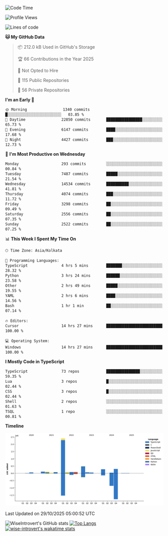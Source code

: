 <!--START_SECTION:waka-->
![Code Time](http://img.shields.io/badge/Code%20Time-4%2C420%20hrs%2017%20mins-blue)

![Profile Views](http://img.shields.io/badge/Profile%20Views-0-blue)

![Lines of code](https://img.shields.io/badge/From%20Hello%20World%20I%27ve%20Written-4.3%20million%20lines%20of%20code-blue)

**🐱 My GitHub Data** 

> 📦 212.0 kB Used in GitHub's Storage 
 > 
> 🏆 66 Contributions in the Year 2025
 > 
> 🚫 Not Opted to Hire
 > 
> 📜 115 Public Repositories 
 > 
> 🔑 56 Private Repositories 
 > 
**I'm an Early 🐤** 

```text
🌞 Morning                1340 commits        █░░░░░░░░░░░░░░░░░░░░░░░░   03.85 % 
🌆 Daytime                22850 commits       ████████████████░░░░░░░░░   65.73 % 
🌃 Evening                6147 commits        ████░░░░░░░░░░░░░░░░░░░░░   17.68 % 
🌙 Night                  4427 commits        ███░░░░░░░░░░░░░░░░░░░░░░   12.73 % 
```
📅 **I'm Most Productive on Wednesday** 

```text
Monday                   293 commits         ░░░░░░░░░░░░░░░░░░░░░░░░░   00.84 % 
Tuesday                  7487 commits        █████░░░░░░░░░░░░░░░░░░░░   21.54 % 
Wednesday                14534 commits       ██████████░░░░░░░░░░░░░░░   41.81 % 
Thursday                 4074 commits        ███░░░░░░░░░░░░░░░░░░░░░░   11.72 % 
Friday                   3298 commits        ██░░░░░░░░░░░░░░░░░░░░░░░   09.49 % 
Saturday                 2556 commits        ██░░░░░░░░░░░░░░░░░░░░░░░   07.35 % 
Sunday                   2522 commits        ██░░░░░░░░░░░░░░░░░░░░░░░   07.25 % 
```


📊 **This Week I Spent My Time On** 

```text
🕑︎ Time Zone: Asia/Kolkata

💬 Programming Languages: 
TypeScript               4 hrs 5 mins        ███████░░░░░░░░░░░░░░░░░░   28.32 % 
Python                   3 hrs 24 mins       ██████░░░░░░░░░░░░░░░░░░░   23.58 % 
Other                    2 hrs 49 mins       █████░░░░░░░░░░░░░░░░░░░░   19.55 % 
YAML                     2 hrs 6 mins        ████░░░░░░░░░░░░░░░░░░░░░   14.56 % 
Bash                     1 hr 1 min          ██░░░░░░░░░░░░░░░░░░░░░░░   07.14 % 

🔥 Editors: 
Cursor                   14 hrs 27 mins      █████████████████████████   100.00 % 

💻 Operating System: 
Windows                  14 hrs 27 mins      █████████████████████████   100.00 % 
```

**I Mostly Code in TypeScript** 

```text
TypeScript               73 repos            ███████████████░░░░░░░░░░   59.35 % 
Lua                      3 repos             █░░░░░░░░░░░░░░░░░░░░░░░░   02.44 % 
CSS                      3 repos             █░░░░░░░░░░░░░░░░░░░░░░░░   02.44 % 
Shell                    2 repos             ░░░░░░░░░░░░░░░░░░░░░░░░░   01.63 % 
TSQL                     1 repo              ░░░░░░░░░░░░░░░░░░░░░░░░░   00.81 % 
```



**Timeline**

![Lines of Code chart](https://raw.githubusercontent.com/wise-introvert/wise-introvert/master/assets/bar_graph.png)


 Last Updated on 29/10/2025 05:00:52 UTC
<!--END_SECTION:waka-->

![WiseIntrovert's GitHub stats](https://github-readme-stats.vercel.app/api?username=wise-introvert&count_private=true&show_icons=true)
[![Top Langs](https://github-readme-stats.vercel.app/api/top-langs/?username=wise-introvert&langs_count=10)](https://github.com/anuraghazra/github-readme-stats)
[![wise-introvert's wakatime stats](https://github-readme-stats.vercel.app/api/wakatime?username=wiseintrovert)](https://github.com/anuraghazra/github-readme-stats)
